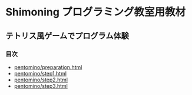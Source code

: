 # Shimoning プログラミング教室用教材

## テトリス風ゲームでプログラム体験

### 目次
* [pentomino/preparation.html](準備をしよう)
* [pentomino/step1.html](遊んでみよう)
* [pentomino/step2.html](はみ出ないようにしよう)
* [pentomino/step3.html](回転させてみよう)

